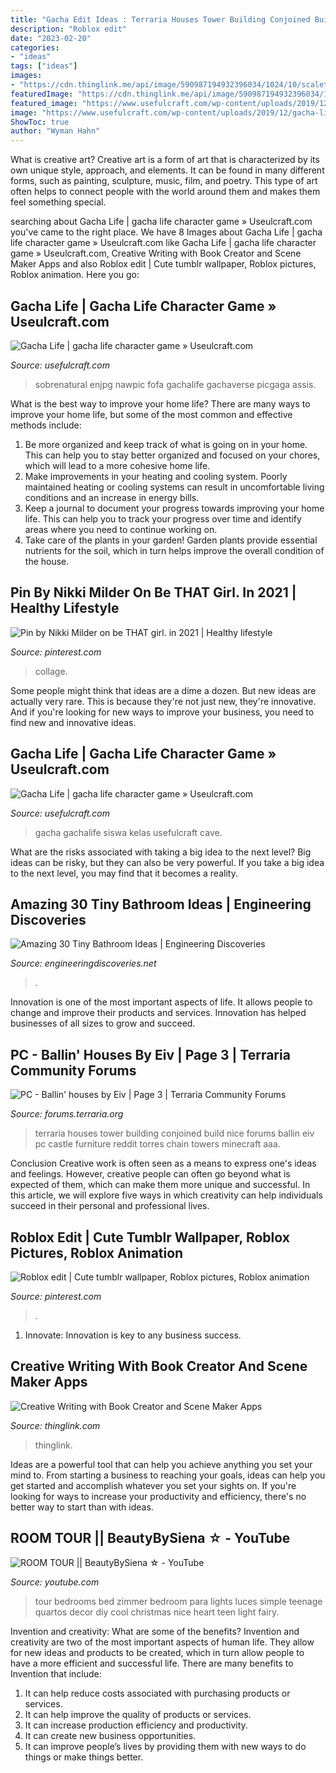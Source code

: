 ```yaml
---
title: "Gacha Edit Ideas : Terraria Houses Tower Building Conjoined Build Nice Forums Ballin Eiv Pc Castle Furniture Reddit Torres Chain Towers Minecraft Aaa"
description: "Roblox edit"
date: "2023-02-20"
categories:
- "ideas"
tags: ["ideas"]
images:
- "https://cdn.thinglink.me/api/image/590987194932396034/1024/10/scaletowidth/0/0/1/1/false/true?wait=true"
featuredImage: "https://cdn.thinglink.me/api/image/590987194932396034/1024/10/scaletowidth/0/0/1/1/false/true?wait=true"
featured_image: "https://www.usefulcraft.com/wp-content/uploads/2019/12/gacha-life-17.jpg"
image: "https://www.usefulcraft.com/wp-content/uploads/2019/12/gacha-life-21.jpg"
ShowToc: true
author: "Wyman Hahn"
---
```



What is creative art?
Creative art is a form of art that is characterized by its own unique style, approach, and elements. It can be found in many different forms, such as painting, sculpture, music, film, and poetry. This type of art often helps to connect people with the world around them and makes them feel something special.

	

		
searching about Gacha Life | gacha life character game » Useulcraft.com you've came to the right place. We have 8 Images about Gacha Life | gacha life character game » Useulcraft.com like Gacha Life | gacha life character game » Useulcraft.com, Creative Writing with Book Creator and Scene Maker Apps and also Roblox edit | Cute tumblr wallpaper, Roblox pictures, Roblox animation. Here you go:
		
    
## Gacha Life | Gacha Life Character Game » Useulcraft.com

<img loading=lazy src="https://www.usefulcraft.com/wp-content/uploads/2019/12/gacha-life-17.jpg" onerror="this.onerror=null;this.src='https://tse4.mm.bing.net/th?id=OIP.SOE_IcOG_u02BGz2pCncFgHaHa&amp;pid=15.1';" alt="Gacha Life | gacha life character game » Useulcraft.com">

_Source: usefulcraft.com_

>sobrenatural enjpg nawpic fofa gachalife gachaverse picgaga assis. 

	

What is the best way to improve your home life?
There are many ways to improve your home life, but some of the most common and effective methods include: 
1. Be more organized and keep track of what is going on in your home. This can help you to stay better organized and focused on your chores, which will lead to a more cohesive home life. 
2. Make improvements in your heating and cooling system. Poorly maintained heating or cooling systems can result in uncomfortable living conditions and an increase in energy bills. 
3. Keep a journal to document your progress towards improving your home life. This can help you to track your progress over time and identify areas where you need to continue working on. 
4. Take care of the plants in your garden! Garden plants provide essential nutrients for the soil, which in turn helps improve the overall condition of the house.

    
## Pin By Nikki Milder On Be THAT Girl. In 2021 | Healthy Lifestyle

<img loading=lazy src="https://i.pinimg.com/736x/6a/89/21/6a8921c0b825f877882fb4354f473009.jpg" onerror="this.onerror=null;this.src='https://tse4.mm.bing.net/th?id=OIP.Mr9Id3AwZK6g6TDeJAeYawHaNI&amp;pid=15.1';" alt="Pin by Nikki Milder on be THAT girl. in 2021 | Healthy lifestyle">

_Source: pinterest.com_

>collage. 

	

Some people might think that ideas are a dime a dozen. But new ideas are actually very rare. This is because they're not just new, they're innovative. And if you're looking for new ways to improve your business, you need to find new and innovative ideas.

    
## Gacha Life | Gacha Life Character Game » Useulcraft.com

<img loading=lazy src="https://www.usefulcraft.com/wp-content/uploads/2019/12/gacha-life-21.jpg" onerror="this.onerror=null;this.src='https://tse3.mm.bing.net/th?id=OIP.AyrOd2DJ-3a-QgEW4zQFcQHaEK&amp;pid=15.1';" alt="Gacha Life | gacha life character game » Useulcraft.com">

_Source: usefulcraft.com_

>gacha gachalife siswa kelas usefulcraft cave. 

	

What are the risks associated with taking a big idea to the next level?
Big ideas can be risky, but they can also be very powerful. If you take a big idea to the next level, you may find that it becomes a reality.

    
## Amazing 30 Tiny Bathroom Ideas | Engineering Discoveries

<img loading=lazy src="https://1.bp.blogspot.com/-VusDZEQT2FE/XQKd6GTPnZI/AAAAAAAAKL4/pF5ZFFlt2yEeS3S6mkCkniTgnYYdmoQ1QCLcBGAs/s1600/149230b5960d3112a768f852c89f6051.jpg" onerror="this.onerror=null;this.src='https://tse1.mm.bing.net/th?id=OIP.XvgIOULd5hYGpcCFRzcWbAHaLE&amp;pid=15.1';" alt="Amazing 30 Tiny Bathroom Ideas | Engineering Discoveries">

_Source: engineeringdiscoveries.net_

>. 

	

Innovation is one of the most important aspects of life. It allows people to change and improve their products and services. Innovation has helped businesses of all sizes to grow and succeed.

    
## PC - Ballin&#039; Houses By Eiv | Page 3 | Terraria Community Forums

<img loading=lazy src="https://forums.terraria.org/index.php?attachments/aaa-png.66111/" onerror="this.onerror=null;this.src='https://tse1.mm.bing.net/th?id=OIP.ivzMQ-rubNk0ftLw3Pl1HAHaFc&amp;pid=15.1';" alt="PC - Ballin&#039; houses by Eiv | Page 3 | Terraria Community Forums">

_Source: forums.terraria.org_

>terraria houses tower building conjoined build nice forums ballin eiv pc castle furniture reddit torres chain towers minecraft aaa. 

	

Conclusion
Creative work is often seen as a means to express one's ideas and feelings. However, creative people can often go beyond what is expected of them, which can make them more unique and successful. In this article, we will explore five ways in which creativity can help individuals succeed in their personal and professional lives.

    
## Roblox Edit | Cute Tumblr Wallpaper, Roblox Pictures, Roblox Animation

<img loading=lazy src="https://i.pinimg.com/736x/a3/b9/a7/a3b9a713f6c26e9816486f20989caf66.jpg" onerror="this.onerror=null;this.src='https://tse4.mm.bing.net/th?id=OIP.5RtawnPlP94PkXQ3UH1bjQHaNK&amp;pid=15.1';" alt="Roblox edit | Cute tumblr wallpaper, Roblox pictures, Roblox animation">

_Source: pinterest.com_

>. 

	

1. Innovate: Innovation is key to any business success.

    
## Creative Writing With Book Creator And Scene Maker Apps

<img loading=lazy src="https://cdn.thinglink.me/api/image/590987194932396034/1024/10/scaletowidth/0/0/1/1/false/true?wait=true" onerror="this.onerror=null;this.src='https://tse2.mm.bing.net/th?id=OIP.DTaJWvrcE-WVUg1T_7nayQHaLH&amp;pid=15.1';" alt="Creative Writing with Book Creator and Scene Maker Apps">

_Source: thinglink.com_

>thinglink. 

	

Ideas are a powerful tool that can help you achieve anything you set your mind to. From starting a business to reaching your goals, ideas can help you get started and accomplish whatever you set your sights on. If you're looking for ways to increase your productivity and efficiency, there's no better way to start than with ideas.

    
## ROOM TOUR || BeautyBySiena ☆ - YouTube

<img loading=lazy src="http://i.ytimg.com/vi/RM5bEvCXwaA/maxresdefault.jpg" onerror="this.onerror=null;this.src='https://tse4.mm.bing.net/th?id=OIP.AW66Ojt_iDuBpWB4nDrJyQHaEK&amp;pid=15.1';" alt="ROOM TOUR || BeautyBySiena ☆ - YouTube">

_Source: youtube.com_

>tour bedrooms bed zimmer bedroom para lights luces simple teenage quartos decor diy cool christmas nice heart teen light fairy. 

	

Invention and creativity: What are some of the benefits?
Invention and creativity are two of the most important aspects of human life. They allow for new ideas and products to be created, which in turn allow people to have a more efficient and successful life. There are many benefits to Invention that include: 
1. It can help reduce costs associated with purchasing products or services. 
2. It can help improve the quality of products or services. 
3. It can increase production efficiency and productivity. 
4. It can create new business opportunities. 
5. It can improve people’s lives by providing them with new ways to do things or make things better.

